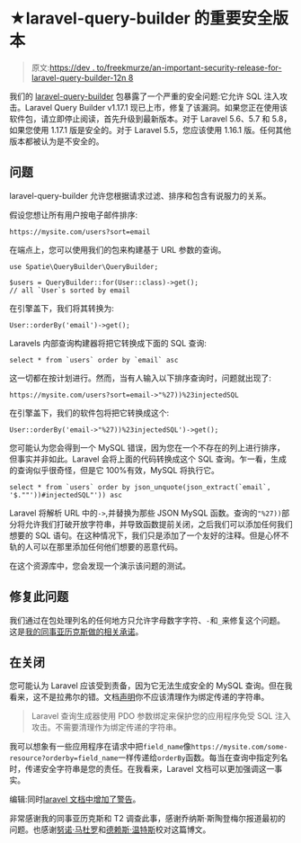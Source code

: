 # ★laravel-query-builder 的重要安全版本

> 原文:[https://dev . to/freekmurze/an-important-security-release-for-laravel-query-builder-12n 8](https://dev.to/freekmurze/an-important-security-release-for-laravel-query-builder-12n8)

我们的 [laravel-query-builder](https://github.com/spatie/laravel-query-builder) 包暴露了一个严重的安全问题:它允许 SQL 注入攻击。Laravel Query Builder v1.17.1 现已上市，修复了该漏洞。如果您正在使用该软件包，请立即停止阅读，首先升级到最新版本。对于 Laravel 5.6、5.7 和 5.8，如果您使用 1.17.1 版是安全的。对于 Laravel 5.5，您应该使用 1.16.1 版。任何其他版本都被认为是不安全的。

## [](#the-problem)问题

laravel-query-builder 允许您根据请求过滤、排序和包含有说服力的关系。

假设您想让所有用户按电子邮件排序:

```
https://mysite.com/users?sort=email 
```

在端点上，您可以使用我们的包来构建基于 URL 参数的查询。

```
use Spatie\QueryBuilder\QueryBuilder;

$users = QueryBuilder::for(User::class)->get();
// all `User`s sorted by email 
```

在引擎盖下，我们将其转换为:

```
User::orderBy('email')->get(); 
```

Laravels 内部查询构建器将把它转换成下面的 SQL 查询:

```
select * from `users` order by `email` asc 
```

这一切都在按计划进行。然而，当有人输入以下排序查询时，问题就出现了:

```
https://mysite.com/users?sort=email->"%27))%23injectedSQL 
```

在引擎盖下，我们的软件包将把它转换成这个:

```
User::orderBy('email->"%27))%23injectedSQL')->get(); 
```

您可能认为您会得到一个 MySQL 错误，因为您在一个不存在的列上进行排序，但事实并非如此。Laravel 会将上面的代码转换成这个 SQL 查询。乍一看，生成的查询似乎很奇怪，但是它 100%有效，MySQL 将执行它。

```
select * from `users` order by json_unquote(json_extract(`email`, '$.""'))#injectedSQL"')) asc 
```

Laravel 将解析 URL 中的`->`,并替换为那些 JSON MySQL 函数。查询的`"%27))`部分将允许我们打破开放字符串，并导致函数提前关闭，之后我们可以添加任何我们想要的 SQL 语句。在这种情况下，我们只是添加了一个友好的注释。但是心怀不轨的人可以在那里添加任何他们想要的恶意代码。

在这个资源库中，您会发现一个演示该问题的测试。

## [](#fixing-this-issue)修复此问题

我们通过在包处理列名的任何地方只允许字母数字字符、`-`和`_`来修复这个问题。这是[我的同事亚历克斯做的相关承诺](https://github.com/spatie/laravel-query-builder/commit/3aa483b63c79d9fabcb8653fe837a7736eb93bea)。

## [](#in-closing)在关闭

您可能认为 Laravel 应该受到责备，因为它无法生成安全的 MySQL 查询。但在我看来，这不是拉弗尔的错。文档[声明](https://laravel.com/docs/master/queries#introduction)你不应该清理作为绑定传递的字符串。

> Laravel 查询生成器使用 PDO 参数绑定来保护您的应用程序免受 SQL 注入攻击。不需要清理作为绑定传递的字符串。

我可以想象有一些应用程序在请求中把`field_name`像`https://mysite.com/some-resource?orderby=field_name`一样传递给`orderBy`函数。每当在查询中指定列名时，传递安全字符串是您的责任。在我看来，Laravel 文档可以更加强调这一事实。

编辑:同时[laravel 文档中增加了警告](https://laravel.com/docs/master/queries#introduction)。

非常感谢我的同事亚历克斯和 T2 调查此事，感谢乔纳斯·斯陶登梅尔报道最初的问题。也感谢[努诺·马杜罗](https://twitter.com/enunomaduro)和[德赖斯·温特斯](https://twitter.com/driesvints)校对这篇博文。